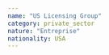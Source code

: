 ```yaml
---
name: "US Licensing Group"
category: private_sector
nature: "Entreprise"
nationality: USA
---
```

    